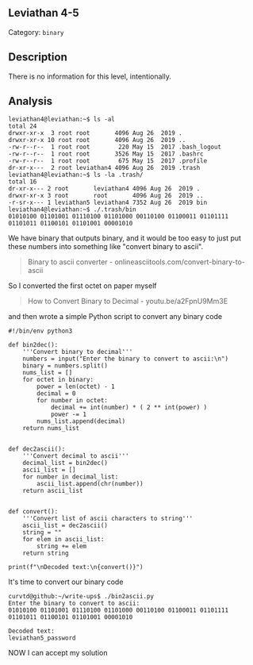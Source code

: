 ## Leviathan 4-5
Category: `binary`

## Description
There is no information for this level, intentionally.

## Analysis
```
leviathan4@leviathan:~$ ls -al
total 24
drwxr-xr-x  3 root root       4096 Aug 26  2019 .
drwxr-xr-x 10 root root       4096 Aug 26  2019 ..
-rw-r--r--  1 root root        220 May 15  2017 .bash_logout
-rw-r--r--  1 root root       3526 May 15  2017 .bashrc
-rw-r--r--  1 root root        675 May 15  2017 .profile
dr-xr-x---  2 root leviathan4 4096 Aug 26  2019 .trash
leviathan4@leviathan:~$ ls -la .trash/
total 16
dr-xr-x--- 2 root       leviathan4 4096 Aug 26  2019 .
drwxr-xr-x 3 root       root       4096 Aug 26  2019 ..
-r-sr-x--- 1 leviathan5 leviathan4 7352 Aug 26  2019 bin
leviathan4@leviathan:~$ ./.trash/bin 
01010100 01101001 01110100 01101000 00110100 01100011 01101111 01101011 01100101 01101001 00001010 
```
We have binary that outputs binary, and it would be too easy to just put these numbers into something like "convert binary to ascii".
> Binary to ascii converter - onlineasciitools.com/convert-binary-to-ascii

So I converted the first octet on paper myself
> How to Convert Binary to Decimal - youtu.be/a2FpnU9Mm3E

and then wrote a simple Python script to convert any binary code
```
#!/bin/env python3

def bin2dec():
    '''Convert binary to decimal'''
    numbers = input("Enter the binary to convert to ascii:\n")
    binary = numbers.split()
    nums_list = []
    for octet in binary:
        power = len(octet) - 1
        decimal = 0
        for number in octet:
            decimal += int(number) * ( 2 ** int(power) )
            power -= 1
        nums_list.append(decimal)
    return nums_list


def dec2ascii():
    '''Convert decimal to ascii'''
    decimal_list = bin2dec()
    ascii_list = []
    for number in decimal_list:
        ascii_list.append(chr(number))
    return ascii_list


def convert():
    '''Convert list of ascii characters to string'''
    ascii_list = dec2ascii()
    string = ""
    for elem in ascii_list:
        string += elem
    return string

print(f"\nDecoded text:\n{convert()}")
```
It's time to convert our binary code
```
curvtd@github:~/write-ups$ ./bin2ascii.py
Enter the binary to convert to ascii:
01010100 01101001 01110100 01101000 00110100 01100011 01101111 01101011 01100101 01101001 00001010 

Decoded text:
leviathan5_password
```
NOW I can accept my solution

